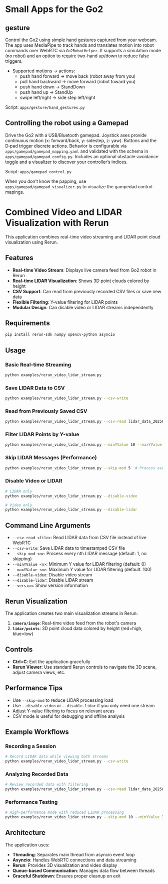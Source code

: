 # Small Apps for the Go2

## gesture

Control the Go2 using simple hand gestures captured from your webcam. The app uses MediaPipe to track hands and translates motion into robot commands over WebRTC via `Go2RobotHelper`. It supports a simulation mode (no robot) and an option to require two-hand up/down to reduce false triggers.

- Supported motions → actions:
  - push hand forward → move back (robot away from you)
  - pull hand backward → move forward (robot toward you)
  - push hand down → StandDown
  - push hand up → StandUp
  - swipe left/right → side step left/right

Script: `apps/gesture/hand_gestures.py`

## Controlling the robot using a Gamepad

Drive the Go2 with a USB/Bluetooth gamepad. Joystick axes provide continuous motion (x: forward/back, y: sidestep, z: yaw). Buttons and the D‑pad trigger discrete actions. Behavior is configurable via `apps/gamepad/gamepad_mapping.yaml` and validated with the schema in `apps/gamepad/gamepad_config.py`. Includes an optional obstacle-avoidance toggle and a visualizer to discover your controller’s indices.

Script: `apps/gamepad_control.py`

When you don't know the papping, use `apps/gamepad/gamepad_visualizer.py` to visualize the gampedad control mapings.

# Combined Video and LIDAR Visualization with Rerun

This application combines real-time video streaming and LIDAR point cloud visualization using Rerun.


## Features

- **Real-time Video Stream**: Displays live camera feed from Go2 robot in Rerun
- **Real-time LIDAR Visualization**: Shows 3D point clouds colored by height
- **CSV Support**: Can read from previously recorded CSV files or save new data
- **Flexible Filtering**: Y-value filtering for LIDAR points
- **Modular Design**: Can disable video or LIDAR streams independently

## Requirements

```bash
pip install rerun-sdk numpy opencv-python asyncio
```

## Usage

### Basic Real-time Streaming
```bash
python examples/rerun_video_lidar_stream.py
```

### Save LIDAR Data to CSV
```bash
python examples/rerun_video_lidar_stream.py --csv-write
```

### Read from Previously Saved CSV
```bash
python examples/rerun_video_lidar_stream.py --csv-read lidar_data_20250130_123456.csv
```

### Filter LIDAR Points by Y-value
```bash
python examples/rerun_video_lidar_stream.py --minYValue 10 --maxYValue 50
```

### Skip LIDAR Messages (Performance)
```bash
python examples/rerun_video_lidar_stream.py --skip-mod 5  # Process every 5th message
```

### Disable Video or LIDAR
```bash
# LIDAR only
python examples/rerun_video_lidar_stream.py --disable-video

# Video only  
python examples/rerun_video_lidar_stream.py --disable-lidar
```

## Command Line Arguments

- `--csv-read <file>`: Read LIDAR data from CSV file instead of live WebRTC
- `--csv-write`: Save LIDAR data to timestamped CSV file
- `--skip-mod <n>`: Process every nth LIDAR message (default: 1, no skipping)
- `--minYValue <n>`: Minimum Y value for LIDAR filtering (default: 0)
- `--maxYValue <n>`: Maximum Y value for LIDAR filtering (default: 100)
- `--disable-video`: Disable video stream
- `--disable-lidar`: Disable LIDAR stream
- `--version`: Show version information

## Rerun Visualization

The application creates two main visualization streams in Rerun:

1. **`camera/image`**: Real-time video feed from the robot's camera
2. **`lidar/points`**: 3D point cloud data colored by height (red=high, blue=low)

## Controls

- **Ctrl+C**: Exit the application gracefully
- **Rerun Viewer**: Use standard Rerun controls to navigate the 3D scene, adjust camera views, etc.

## Performance Tips

- Use `--skip-mod` to reduce LIDAR processing load
- Use `--disable-video` or `--disable-lidar` if you only need one stream
- Adjust Y-value filtering to focus on relevant areas
- CSV mode is useful for debugging and offline analysis

## Example Workflows

### Recording a Session
```bash
# Record LIDAR data while viewing both streams
python examples/rerun_video_lidar_stream.py --csv-write
```

### Analyzing Recorded Data
```bash
# Review recorded data with filtering
python examples/rerun_video_lidar_stream.py --csv-read lidar_data_20250130_123456.csv --minYValue 20 --maxYValue 80
```

### Performance Testing
```bash
# High-performance mode with reduced LIDAR processing
python examples/rerun_video_lidar_stream.py --skip-mod 10 --minYValue 30 --maxYValue 70
```

## Architecture

The application uses:
- **Threading**: Separates main thread from asyncio event loop
- **Asyncio**: Handles WebRTC connections and data streaming
- **Rerun**: Provides 3D visualization and video display
- **Queue-based Communication**: Manages data flow between threads
- **Graceful Shutdown**: Ensures proper cleanup on exit 
